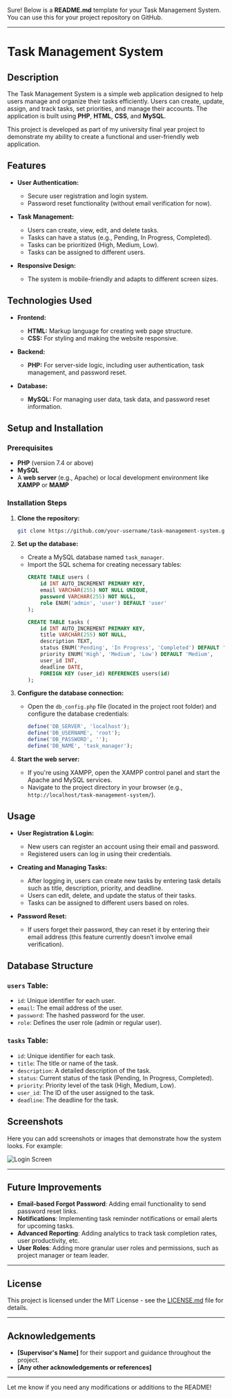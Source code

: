 Sure! Below is a **README.md** template for your Task Management System. You can use this for your project repository on GitHub.

---

# Task Management System

## Description

The Task Management System is a simple web application designed to help users manage and organize their tasks efficiently. Users can create, update, assign, and track tasks, set priorities, and manage their accounts. The application is built using **PHP**, **HTML**, **CSS**, and **MySQL**.

This project is developed as part of my university final year project to demonstrate my ability to create a functional and user-friendly web application.

## Features

- **User Authentication:**
  - Secure user registration and login system.
  - Password reset functionality (without email verification for now).
  
- **Task Management:**
  - Users can create, view, edit, and delete tasks.
  - Tasks can have a status (e.g., Pending, In Progress, Completed).
  - Tasks can be prioritized (High, Medium, Low).
  - Tasks can be assigned to different users.

- **Responsive Design:**
  - The system is mobile-friendly and adapts to different screen sizes.

## Technologies Used

- **Frontend:**
  - **HTML:** Markup language for creating web page structure.
  - **CSS:** For styling and making the website responsive.

- **Backend:**
  - **PHP:** For server-side logic, including user authentication, task management, and password reset.
  
- **Database:**
  - **MySQL:** For managing user data, task data, and password reset information.

## Setup and Installation

### Prerequisites

- **PHP** (version 7.4 or above)
- **MySQL**
- A **web server** (e.g., Apache) or local development environment like **XAMPP** or **MAMP**

### Installation Steps

1. **Clone the repository:**
   ```bash
   git clone https://github.com/your-username/task-management-system.git
   ```

2. **Set up the database:**
   - Create a MySQL database named `task_manager`.
   - Import the SQL schema for creating necessary tables:
     ```sql
     CREATE TABLE users (
         id INT AUTO_INCREMENT PRIMARY KEY,
         email VARCHAR(255) NOT NULL UNIQUE,
         password VARCHAR(255) NOT NULL,
         role ENUM('admin', 'user') DEFAULT 'user'
     );

     CREATE TABLE tasks (
         id INT AUTO_INCREMENT PRIMARY KEY,
         title VARCHAR(255) NOT NULL,
         description TEXT,
         status ENUM('Pending', 'In Progress', 'Completed') DEFAULT 'Pending',
         priority ENUM('High', 'Medium', 'Low') DEFAULT 'Medium',
         user_id INT,
         deadline DATE,
         FOREIGN KEY (user_id) REFERENCES users(id)
     );
     ```

3. **Configure the database connection:**
   - Open the `db_config.php` file (located in the project root folder) and configure the database credentials:
     ```php
     define('DB_SERVER', 'localhost');
     define('DB_USERNAME', 'root');
     define('DB_PASSWORD', '');
     define('DB_NAME', 'task_manager');
     ```

4. **Start the web server:**
   - If you're using XAMPP, open the XAMPP control panel and start the Apache and MySQL services.
   - Navigate to the project directory in your browser (e.g., `http://localhost/task-management-system/`).

## Usage

- **User Registration & Login:**
  - New users can register an account using their email and password.
  - Registered users can log in using their credentials.

- **Creating and Managing Tasks:**
  - After logging in, users can create new tasks by entering task details such as title, description, priority, and deadline.
  - Users can edit, delete, and update the status of their tasks.
  - Tasks can be assigned to different users based on roles.

- **Password Reset:**
  - If users forget their password, they can reset it by entering their email address (this feature currently doesn’t involve email verification).

## Database Structure

### `users` Table:
- `id`: Unique identifier for each user.
- `email`: The email address of the user.
- `password`: The hashed password for the user.
- `role`: Defines the user role (admin or regular user).

### `tasks` Table:
- `id`: Unique identifier for each task.
- `title`: The title or name of the task.
- `description`: A detailed description of the task.
- `status`: Current status of the task (Pending, In Progress, Completed).
- `priority`: Priority level of the task (High, Medium, Low).
- `user_id`: The ID of the user assigned to the task.
- `deadline`: The deadline for the task.

## Screenshots

Here you can add screenshots or images that demonstrate how the system looks. For example:

![Login Screen](path/to/login_screenshot.png)

---

## Future Improvements

- **Email-based Forgot Password**: Adding email functionality to send password reset links.
- **Notifications**: Implementing task reminder notifications or email alerts for upcoming tasks.
- **Advanced Reporting**: Adding analytics to track task completion rates, user productivity, etc.
- **User Roles**: Adding more granular user roles and permissions, such as project manager or team leader.

---

## License

This project is licensed under the MIT License - see the [LICENSE.md](LICENSE.md) file for details.

---

## Acknowledgements

- **[Supervisor's Name]** for their support and guidance throughout the project.
- **[Any other acknowledgements or references]**

---

Let me know if you need any modifications or additions to the README!
